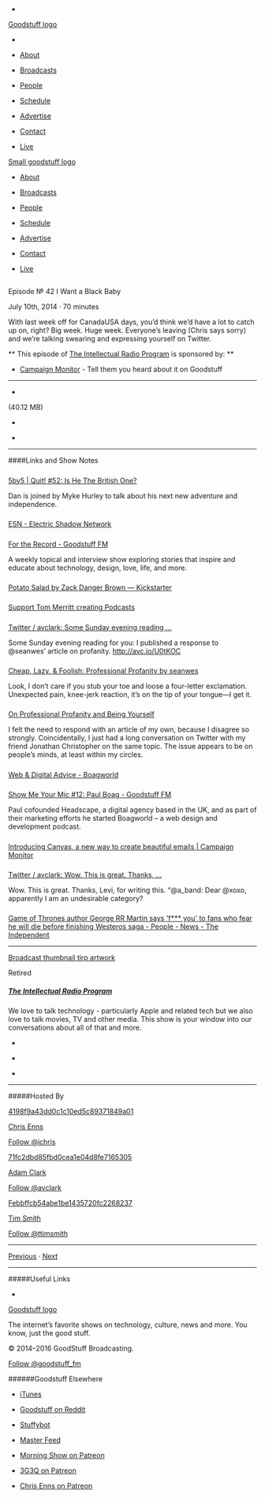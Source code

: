 

-
[Goodstuff logo](http://www.goodstuff.fm/)[](/assets/goodstuff_logo-17c1fe6f378352de5d7345f76152130b.svg)

-


-  [About](/about)

-  [Broadcasts](/broadcasts)

-  [People](/people)

-  [Schedule](/schedule)

-  [Advertise](/advertise)

-  [Contact](/contact)

-  [Live](/live)


[Small goodstuff logo](http://www.goodstuff.fm/)[](/assets/small_goodstuff_logo-bf032e72b9ec41494f4d90905f1ad619.svg)


-  [About](/about)

-  [Broadcasts](/broadcasts)

-  [People](/people)

-  [Schedule](/schedule)

-  [Advertise](/advertise)

-  [Contact](/contact)

-  [Live](/live)


##
Episode № 42
I Want a Black Baby


July 10th, 2014
&middot;
70
minutes


With last week off for CanadaUSA days, you&rsquo;d think we&rsquo;d have a lot to catch up on, right? Big week. Huge week. Everyone&rsquo;s leaving (Chris says sorry) and we&rsquo;re talking swearing and expressing yourself on Twitter.


**
This episode of
[The Intellectual Radio Program](/tirp)
is sponsored by:
**


-  [Campaign Monitor](http://www.campaignmonitor.com/) - Tell them you heard about it on Goodstuff


------------------------------


-
[](https://goodstuffs3.s3.amazonaws.com/uploads/tirp-42.mp3)(40.12 MB)

-
[](http://twitter.com/intent/tweet?text=The%20Intellectual%20Radio%20Program%20%E2%84%96%2042%20on%20@goodstuff_fm%20-%20http://goodstuff.fm/tirp/42)

-
[](http://www.facebook.com/sharer/sharer.php?u=http://goodstuff.fm/tirp/42)


------------------------------


####Links and Show Notes

#####
[5by5 | Quit! #52: Is He The British One?](http://5by5.tv/quit/52)


Dan is joined by Myke Hurley to talk about his next new adventure and independence.


#####
[ESN - Electric Shadow Network](http://www.esn.fm/)


#####
[For the Record - Goodstuff FM](http://goodstuff.fm/ftr/)


A weekly topical and interview show exploring stories that inspire and educate about technology, design, love, life, and more.


#####
[Potato Salad by Zack Danger Brown — Kickstarter](https://www.kickstarter.com/projects/324283889/potato-salad)


#####
[Support Tom Merritt creating Podcasts](http://www.patreon.com/acedtect)


#####
[Twitter / avclark: Some Sunday evening reading ...](https://twitter.com/avclark/status/478335559476461568)


Some Sunday evening reading for you: I published a response to @seanwes’ article on profanity. http://avc.io/U0tKOC


#####
[Cheap, Lazy, & Foolish: Professional Profanity by seanwes](http://seanwes.com/2014/cheap-lazy-foolish-professional-profanity/)


Look, I don’t care if you stub your toe and loose a four-letter exclamation. Unexpected pain, knee-jerk reaction, it’s on the tip of your tongue—I get it.


#####
[On Professional Profanity and Being Yourself](http://avclark.com/on-professional-profanity-and-being-yourself/)


I felt the need to respond with an article of my own, because I disagree so strongly. Coincidentally, I just had a long conversation on Twitter with my friend Jonathan Christopher on the same topic. The issue appears to be on people’s minds, at least within my circles.


#####
[Web & Digital Advice - Boagworld](http://boagworld.com/)


#####
[Show Me Your Mic #12: Paul Boag - Goodstuff FM](http://goodstuff.fm/smym/12)


Paul cofounded Headscape, a digital agency based in the UK, and as part of their marketing efforts he started Boagworld – a web design and development podcast.


#####
[Introducing Canvas, a new way to create beautiful emails | Campaign Monitor](https://www.campaignmonitor.com/canvas/)


#####
[Twitter / avclark: Wow. This is great. Thanks, ...](https://twitter.com/avclark/status/484520374601007104)


Wow. This is great. Thanks, Levi, for writing this. “@a_band: Dear @xoxo, apparently I am an undesirable category?


#####
[Game of Thrones author George RR Martin says 'f*** you' to fans who fear he will die before finishing Westeros saga - People - News - The Independent](http://www.independent.co.uk/news/people/game-of-thrones-author-george-rr-martin-says-f-you-to-fans-who-fear-he-will-die-before-finishing-westeros-saga-9596265.html)


------------------------------


[Broadcast thumbnail tirp artwork](/tirp)[](https://goodstuffs3.s3.amazonaws.com/uploads/broadcast/image/15/broadcast_thumbnail_tirp_artwork.png)

Retired


##### [The Intellectual Radio Program](/tirp)


We love to talk technology - particularly Apple and related tech but we also love to talk movies, TV and other media. This show is your window into our conversations about all of that and more.

-
[](https://itunes.apple.com/us/podcast/intellectual-radio-program/id682246844)

-
[](/tirp/feed)

-
[](mailto:chris@goodstuff.fm?cc=sponsorship%40goodstuff.fm&subject=%5BGoodStuff%20FM%5D%20Sponsorship%20Inquiry%20for%20The%20Intellectual%20Radio%20Program)


------------------------------


#####Hosted By


[4198f9a43dd0c1c10ed5c89371849a01](/people/chris-enns)[](http://gravatar.com/avatar/4198f9a43dd0c1c10ed5c89371849a01.png?s=300&r=pg)

[Chris Enns](/people/chris-enns)


[Follow @ichris](https://twitter.com/ichris)


[71fc2dbd85fbd0cea1e04d8fe7165305](/people/avclark)[](http://gravatar.com/avatar/71fc2dbd85fbd0cea1e04d8fe7165305.png?s=300&r=pg)

[Adam Clark](/people/avclark)


[Follow @avclark](https://twitter.com/avclark)


[Febbffcb54abe1be1435720fc2268237](/people/ttimsmith)[](http://gravatar.com/avatar/febbffcb54abe1be1435720fc2268237.png?s=300&r=pg)

[Tim Smith](/people/ttimsmith)


[Follow @ttimsmith](https://twitter.com/ttimsmith)


------------------------------


[Previous](/tirp/41)
&middot;
[Next](/tirp/43)


------------------------------


#####Useful Links

-
[](mailto:chris@goodstuff.fm?subject=%5BGoodstuff%20FM%5D%20Feedback%20for%20The%20Intellectual%20Radio%20Program)


[Goodstuff logo](http://www.goodstuff.fm/)[](/assets/goodstuff_logo-17c1fe6f378352de5d7345f76152130b.svg)


The internet’s favorite shows on technology, culture, news and more. You know, just the good stuff.


&copy; 2014&ndash;2016 GoodStuff Broadcasting.

[Follow @goodstuff_fm](https://twitter.com/goodstufffm)


######Goodstuff Elsewhere

-  [iTunes](https://itunes.apple.com/us/artist/goodstuff-fm/id843385597?mt=2)

-  [Goodstuff on Reddit](https://www.reddit.com/r/Goodstuff_fm/)

-  [Stuffybot](http://stuffybot.goodstuff.fm)

-  [Master Feed](/master/feed)

-  [Morning Show on Patreon](https://www.patreon.com/morningshow)

-  [3G3Q on Patreon](https://www.patreon.com/3g3q)

-  [Chris Enns on Patreon](https://www.patreon.com/ichris)
